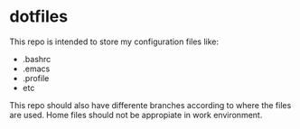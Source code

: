 # dotfiles
This repo is intended to store my configuration files like:
+ .bashrc
+ .emacs
+ .profile
+ etc


This repo should also have differente branches according to where the files are used.
Home files should not be appropiate in work environment.
